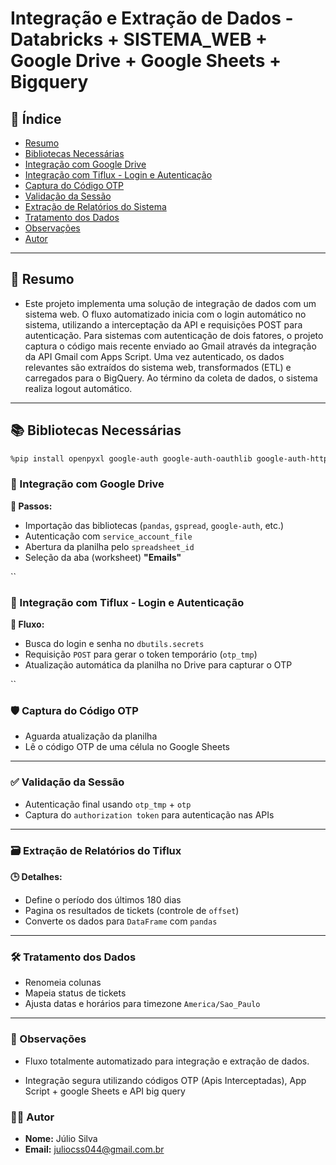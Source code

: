 <!---
README do Projeto: Integração e Extração de Dados - Tiflux + Google Drive
-->

# Integração e Extração de Dados - Databricks + SISTEMA_WEB + Google Drive + Google Sheets + Bigquery

## 📑 Índice

- [Resumo](#-resumo)
- [Bibliotecas Necessárias](#-bibliotecas-necessárias)
- [Integração com Google Drive](#-integração-com-google-drive)
- [Integração com Tiflux - Login e Autenticação](#-integração-com-sistema---login-e-autenticação)
- [Captura do Código OTP](#-captura-do-código-otp)
- [Validação da Sessão](#-validação-da-sessão)
- [Extração de Relatórios do Sistema](#-extração-de-relatórios-do-sistema)
- [Tratamento dos Dados](#-tratamento-dos-dados)
- [Observações](#-observações)
- [Autor](#-autor)

---

## 📄 Resumo

- Este projeto implementa uma solução de integração de dados com um sistema web. O fluxo automatizado inicia com o login automático no sistema, utilizando a interceptação da API e requisições POST para autenticação. Para sistemas com autenticação de dois fatores, o projeto captura o código mais recente enviado ao Gmail através da integração da API Gmail com Apps Script. Uma vez autenticado, os dados relevantes são extraídos do sistema web, transformados (ETL) e carregados para o BigQuery. Ao término da coleta de dados, o sistema realiza logout automático.
---

## 📚 Bibliotecas Necessárias

```bash
%pip install openpyxl google-auth google-auth-oauthlib google-auth-httplib2 google-api-python-client gspread drive pandas_gbq gspread_dataframe -q

````
### 🔗 Integração com Google Drive

**📂 Passos:**

- Importação das bibliotecas (`pandas`, `gspread`, `google-auth`, etc.)
- Autenticação com `service_account_file`
- Abertura da planilha pelo `spreadsheet_id`
- Seleção da aba (worksheet) **"Emails"**

``
### 🔐 Integração com Tiflux - Login e Autenticação

**🔄 Fluxo:**

- Busca do login e senha no `dbutils.secrets`
- Requisição `POST` para gerar o token temporário (`otp_tmp`)
- Atualização automática da planilha no Drive para capturar o OTP

``

### 🛡️ Captura do Código OTP

- Aguarda atualização da planilha
- Lê o código OTP de uma célula no Google Sheets

---

### ✅ Validação da Sessão

- Autenticação final usando `otp_tmp` + `otp`
- Captura do `authorization token` para autenticação nas APIs

---

### 🗃️ Extração de Relatórios do Tiflux

**🕒 Detalhes:**

- Define o período dos últimos 180 dias
- Pagina os resultados de tickets (controle de `offset`)
- Converte os dados para `DataFrame` com `pandas`

---

### 🛠️ Tratamento dos Dados

- Renomeia colunas
- Mapeia status de tickets
- Ajusta datas e horários para timezone `America/Sao_Paulo`

---

### 📝 Observações

- Fluxo totalmente automatizado para integração e extração de dados.

- Integração segura utilizando códigos OTP (Apis Interceptadas), App Script + google Sheets e API big query

### 👨‍💻 Autor

- **Nome:** Júlio Silva
- **Email:** juliocss044@gmail.com.br




